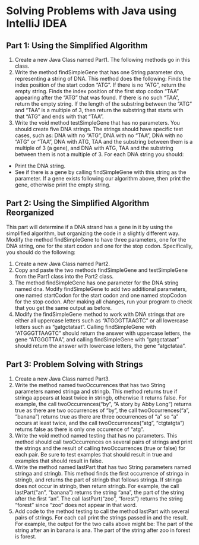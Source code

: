 # Solving Problems with Java using IntelliJ IDEA

## Part 1: Using the Simplified Algorithm

1. Create a new Java Class named Part1. The following methods go in this class.
2. Write the method findSimpleGene that has one String parameter dna, representing a string of DNA. This method does the following:
Finds the index position of the start codon “ATG”. If there is no “ATG”, return the empty string.
Finds the index position of the first stop codon “TAA” appearing after the “ATG” that was found. If there is no such “TAA”, return the empty string. 
If the length of the substring between the “ATG” and “TAA” is a multiple of 3, then return the substring that starts with that “ATG” and ends with that “TAA”.
3. Write the void method testSimpleGene that has no parameters. You should create five DNA strings. The strings should have specific test cases, such as: DNA with no “ATG”, DNA with no “TAA”, DNA with no “ATG” or “TAA”, DNA with ATG, TAA and the substring between them is a multiple of 3 (a gene), and DNA with ATG, TAA and the substring between them is not a multiple of 3. For each DNA string you should: 
- Print the DNA string. 
- See if there is a gene by calling findSimpleGene with this string as the parameter. If a gene exists following our algorithm above, then print the gene, otherwise print the empty string.

## Part 2: Using the Simplified Algorithm Reorganized

This part will determine if a DNA strand has a gene in it by using the simplified algorithm, but organizing the code in a slightly different way. Modify the method findSimpleGene to have three parameters, one for the DNA string, one for the start codon and one for the stop codon.
Specifically, you should do the following:

1. Create a new Java Class named Part2.
2. Copy and paste the two methods findSimpleGene and testSimpleGene  from the Part1 class into the Part2 class.
3. The method findSimpleGene has one parameter for the DNA string named dna. Modify findSimpleGene to add two additional parameters, one named startCodon for the start codon and one named stopCodon for the stop codon. After making all changes, run your program to check that you get the same output as before.
4. Modify the findSimpleGene method to work with DNA strings that are either all uppercase letters such as “ATGGGTTAAGTC” or all lowercase letters such as “gatgctataat”. Calling findSimpleGene with “ATGGGTTAAGTC” should return the answer with uppercase letters, the gene “ATGGGTTAA”, and calling findSimpleGene with  “gatgctataat” should return the answer with lowercase letters, the gene “atgctataa”.

## Part 3: Problem Solving with Strings

1. Create a new Java Class named Part3.
2. Write the method named twoOccurrences that has two String parameters named stringa and stringb. This method returns true if stringa appears at least twice in stringb, otherwise it returns false. For example, the call twoOccurrences(“by”, “A story by Abby Long”) returns true as there are two occurrences of “by”, the call twoOccurrences(“a”, “banana”) returns true as there are three occurrences of “a” so “a” occurs at least twice, and the call twoOccurrences(“atg”, “ctgtatgta”) returns false as there is only one occurence of “atg”.
3. Write the void method named testing that has no parameters. This method should call twoOccurrences on several pairs of strings and print the strings and the result of calling twoOccurrences (true or false) for each pair. Be sure to test examples that should result in true and examples that should result in false.
4. Write the method named lastPart that has two String parameters named stringa and stringb. This method finds the first occurrence of stringa in stringb, and returns the part of stringb that follows stringa.  If stringa does not occur in stringb, then return stringb. For example, the call lastPart(“an”, “banana”) returns the string “ana”, the part of the string after the first “an”. The call lastPart(“zoo”, “forest”) returns the string “forest” since “zoo” does not appear in that word.
5. Add code to the method testing to call the method lastPart with several pairs of strings. For each call print the strings passed in and the result. For example, the output for the two calls above might be:
The part of the string after an in banana is ana.
The part of the string after zoo in forest is forest.
